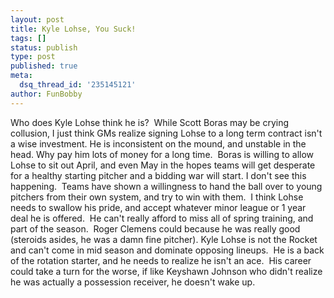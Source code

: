 ```yaml
---
layout: post
title: Kyle Lohse, You Suck!
tags: []
status: publish
type: post
published: true
meta:
  dsq_thread_id: '235145121'
author: FunBobby
---
```

Who does Kyle Lohse think he is?  While Scott Boras may be crying collusion, I just think GMs realize signing Lohse to a long term contract isn't a wise investment. He is inconsistent on the mound, and unstable in the head. Why pay him lots of money for a long time.  Boras is willing to allow Lohse to sit out April, and even May in the hopes teams will get desperate for a healthy starting pitcher and a bidding war will start. I don't see this happening.  Teams have shown a willingness to hand the ball over to young pitchers from their own system, and try to win with them.  I think Lohse needs to swallow his pride, and accept whatever minor league or 1 year deal he is offered.  He can't really afford to miss all of spring training, and part of the season.  Roger Clemens could because he was really good (steroids asides, he was a damn fine pitcher). Kyle Lohse is not the Rocket and can't come in mid season and dominate opposing lineups.  He is a back of the rotation starter, and he needs to realize he isn't an ace.  His career could take a turn for the worse, if like Keyshawn Johnson who didn't realize he was actually a possession receiver, he doesn't wake up.
